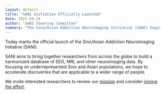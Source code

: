 ```yaml
---
layout: default
title: "SANI Initiative Officially Launched"
date: 2025-09-24
author: "SANI Steering Committee"
summary: "The Sino/Asian Addiction Neuroimaging Initiative (SANI) begins its mission to create a large-scale, multimodal neuroimaging database for addiction research."
---
```


Today marks the official launch of the Sino/Asian Addiction Neuroimaging Initiative (SANI).

<!-- TODO: Expand this news post with more details about the launch. -->

SANI aims to bring together researchers from across the globe to build a harmonized database of EEG, MRI, and other neuroimaging data. By focusing on underrepresented Sino and Asian populations, we hope to accelerate discoveries that are applicable to a wider range of people.

We invite interested researchers to review our [mission](./mission-scope.md) and consider [joining the effort](./join.md).
